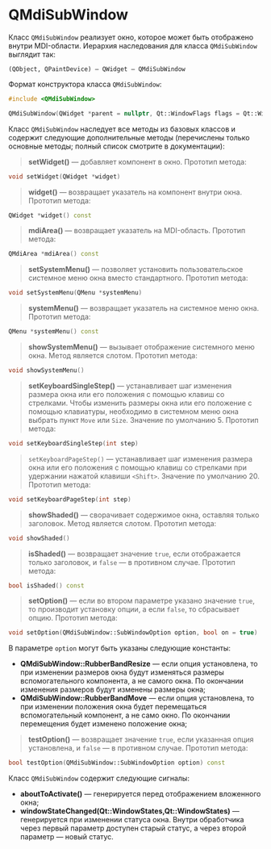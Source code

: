 
# QMdiSubWindow

Класс `QMdiSubWindow` реализует окно, которое может быть отображено внутри MDI-области. Иерархия наследования для класса `QMdiSubWindow` выглядит так:
```
(QObject, QPaintDevice) — QWidget — QMdiSubWindow
```

Формат конструктора класса `QMdiSubWindow`:
```c++
#include <QMdiSubWindow>

QMdiSubWindow(QWidget *parent = nullptr, Qt::WindowFlags flags = Qt::WindowFlags())
```

Класс `QMdiSubWindow` наследует все методы из базовых классов и содержит следующие дополнительные методы (перечислены только основные методы; полный список смотрите в документации):
> **setWidget()** — добавляет компонент в окно. Прототип метода:
```c++
void setWidget(QWidget *widget)
```

> **widget()** — возвращает указатель на компонент внутри окна. Прототип метода:
```c++
QWidget *widget() const
```

> **mdiArea()** — возвращает указатель на MDI-область. Прототип метода:
```c++
QMdiArea *mdiArea() const
```

> **setSystemMenu()** — позволяет установить пользовательское системное меню окна вместо стандартного. Прототип метода:
```c++
void setSystemMenu(QMenu *systemMenu)
```

> **systemMenu()** — возвращает указатель на системное меню окна. Прототип метода:
```c++
QMenu *systemMenu() const
```

> **showSystemMenu()** — вызывает отображение системного меню окна. Метод является слотом. Прототип метода:
```c++
void showSystemMenu()
```

> **setKeyboardSingleStep()** — устанавливает шаг изменения размера окна или его положения с помощью клавиш со стрелками. Чтобы изменить размеры окна или его положение с помощью клавиатуры, необходимо в системном меню окна выбрать пункт `Move` или `Size`. Значение по умолчанию 5. Прототип метода:
```c++
void setKeyboardSingleStep(int step)
```

> `setKeyboardPageStep()` — устанавливает шаг изменения размера окна или его положения с помощью клавиш со стрелками при удержании нажатой клавиши `<Shift>`. Значение по умолчанию 20. Прототип метода:
```c++
void setKeyboardPageStep(int step)
```

> **showShaded()** — сворачивает содержимое окна, оставляя только заголовок. Метод является слотом. Прототип метода:
```c++
void showShaded()
```

> **isShaded()** — возвращает значение `true`, если отображается только заголовок, и `false` — в противном случае. Прототип метода:
```c++
bool isShaded() const
```

> **setOption()** — если во втором параметре указано значение `true`, то производит установку опции, а если `false`, то сбрасывает опцию. Прототип метода:
```c++
void setOption(QMdiSubWindow::SubWindowOption option, bool on = true)
```

В параметре `option` могут быть указаны следующие константы:
* **QMdiSubWindow::RubberBandResize** — если опция установлена, то при изменении размеров окна будут изменяться размеры вспомогательного компонента, а не самого окна. По окончании изменения размеров будут изменены размеры окна;
* **QMdiSubWindow::RubberBandMove** — если опция установлена, то при изменении положения окна будет перемещаться вспомогательный компонент, а не само окно. По окончании перемещения будет изменено положение окна;

> **testOption()** — возвращает значение `true`, если указанная опция установлена, и `false` — в противном случае. Прототип метода:
```c++
bool testOption(QMdiSubWindow::SubWindowOption option) const
```

Класс `QMdiSubWindow` содержит следующие сигналы:
* **aboutToActivate()** — генерируется перед отображением вложенного окна;
* **windowStateChanged(Qt::WindowStates,Qt::WindowStates)** — генерируется при изменении статуса окна. Внутри обработчика через первый параметр доступен старый статус, а через второй параметр — новый статус.

